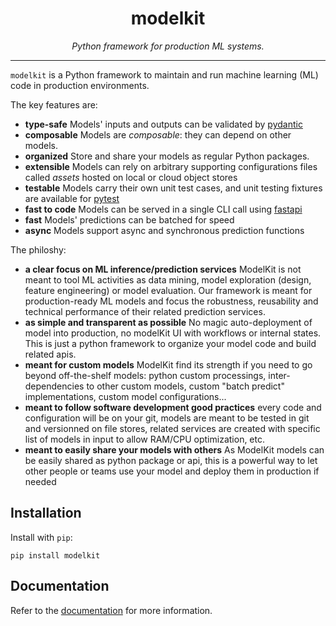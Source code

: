 <h1 align="center"> modelkit </h1>
<p align="center">
  <em>Python framework for production ML systems.</em>
</p>
    
---

`modelkit` is a Python framework to maintain and run machine learning (ML) code in production environments.

The key features are:

- **type-safe** Models' inputs and outputs can be validated by [pydantic](https://pydantic-docs.helpmanual.io/)
- **composable** Models are *composable*: they can depend on other models. 
- **organized** Store and share your models as regular Python packages.
- **extensible** Models can rely on arbitrary supporting configurations files called *assets* hosted on local or cloud object stores
- **testable** Models carry their own unit test cases, and unit testing fixtures are available for [pytest](https://docs.pytest.org/en/6.2.x/)
- **fast to code** Models can be served in a single CLI call using [fastapi](https://fastapi.tiangolo.com/)
- **fast** Models' predictions can be batched for speed
- **async** Models support async and synchronous prediction functions

The philoshy:

- **a clear focus on ML inference/prediction services** ModelKit is not meant to tool ML activities as data mining, model exploration (design, feature engineering) or model evaluation. Our framework is meant for production-ready ML models and focus the robustness, reusability and technical performance of their related prediction services.
- **as simple and transparent as possible** No magic auto-deployment of model into production, no modelKit UI with workflows or internal states. This is just a python framework to organize your model code and build related apis.
- **meant for custom models** ModelKit find its strength if you need to go beyond off-the-shelf models: python custom processings, inter-dependencies to other custom models, custom "batch predict" implementations, custom model configurations...
- **meant to follow software development good practices** every code and configuration will be on your git, models are meant to be tested in git and versionned on file stores, related services are created with specific list of models in input to allow RAM/CPU optimization, etc.
- **meant to easily share your models with others** As ModelKit models can be easily shared as python package or api, this is a powerful way to let other people or teams use your model and deploy them in production if needed

## Installation

Install with `pip`:

```
pip install modelkit
```

## Documentation

Refer to the [documentation](https://clustree.github.io/modelkit/) for more information.
